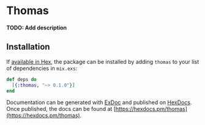 # Thomas

**TODO: Add description**

## Installation

If [available in Hex](https://hex.pm/docs/publish), the package can be installed
by adding `thomas` to your list of dependencies in `mix.exs`:

```elixir
def deps do
  [{:thomas, "~> 0.1.0"}]
end
```

Documentation can be generated with [ExDoc](https://github.com/elixir-lang/ex_doc)
and published on [HexDocs](https://hexdocs.pm). Once published, the docs can
be found at [https://hexdocs.pm/thomas](https://hexdocs.pm/thomas).

